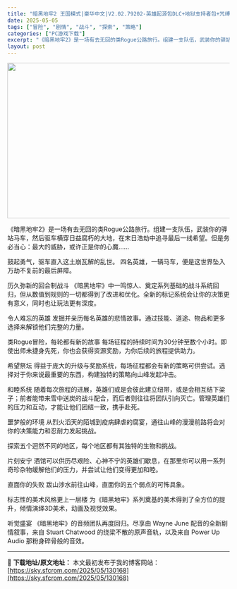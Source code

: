 ```yaml
---
title: "暗黑地牢2 王国模式|豪华中文|V2.02.79202-英雄起源包DLC+地狱支持者包+咒缚者DLC+全DLC+修改器|解压即撸|"
date: 2025-05-05
tags: ["冒险", "剧情", "战斗", "探索", "策略"]
categories: ["PC游戏下载"]
excerpt: "《暗黑地牢2》是一场有去无回的类Rogue公路旅行。组建一支队伍，武装你的驿站马车，然后驱车横穿日益腐朽的大地，在末日浩劫中追寻最后一线希望。但是务必当心：最大的威胁，或许正是你的心魔…… 鼓起勇气，驱车直入这土崩瓦解的乱世。 四名英雄，一辆马车，便是这世界坠入万劫不复前的最后屏障。 历久弥新的回合&hellip;"
layout: post
---
```


<img class="aligncenter size-full wp-image-130152" src="https://sky.sfcrom.com/wp-content/uploads/2025/05/2025050502463589.webp" alt="" width="616" height="353" />

《暗黑地牢2》是一场有去无回的类Rogue公路旅行。组建一支队伍，武装你的驿站马车，然后驱车横穿日益腐朽的大地，在末日浩劫中追寻最后一线希望。但是务必当心：最大的威胁，或许正是你的心魔……

鼓起勇气，驱车直入这土崩瓦解的乱世。
四名英雄，一辆马车，便是这世界坠入万劫不复前的最后屏障。

历久弥新的回合制战斗
《暗黑地牢》中一鸣惊人、奠定系列基础的战斗系统回归，但从数值到规则的一切都得到了改进和优化。全新的标记系统会让你的决策更有意义，同时也让玩法更有深度。

令人难忘的英雄
发掘并亲历每名英雄的悲情故事。通过技能、道途、物品和更多选择来解锁他们完整的力量。

类Rogue冒险，每轮都有新的故事
每场征程的持续时间为30分钟至数个小时。即使出师未捷身先死，你也会获得资源奖励，为你后续的旅程提供助力。

希望祭坛
得益于庞大的升级与奖励系统，每场征程都会有新的策略可供尝试。选择对于你来说最重要的东西，构建独特的策略向山峰发起冲击。

和睦系统
随着每次旅程的进展，英雄们或是会彼此建立纽带，或是会相互结下梁子；前者能带来雪中送炭的战斗配合，而后者则往往将团队引向灭亡。管理英雄们的压力和互动，才能让他们团结一致，携手赴死。

噩梦般的环境
从烈火滔天的陌城到疫病肆虐的腐宴，通往山峰的漫漫前路将会对你的决策能力和忍耐力发起挑战。

探索五个迥然不同的地区，每个地区都有其独特的生物和挑战。

片刻安宁
酒馆可以供历尽艰险、心神不宁的英雄们歇息，在那里你可以用一系列奇珍杂物缓解他们的压力，并尝试让他们变得更加和睦。

直面你的失败
跋山涉水前往山峰，直面你的五个弱点的可怖具象。

标志性的美术风格更上一层楼
为《暗黑地牢》系列奠基的美术得到了全方位的提升，倾情演绎3D美术，动画及视觉效果。

听觉盛宴
《暗黑地牢》的音频团队再度回归。尽享由 Wayne June 配音的全新剧情叙事，来自 Stuart Chatwood 的绕梁不散的原声音轨，以及来自 Power Up Audio 那粉身碎骨般的音效。

---
📖 **下载地址/原文地址：** 本文最初发布于我的博客网站：[https://sky.sfcrom.com/2025/05/130168](https://sky.sfcrom.com/2025/05/130168)
